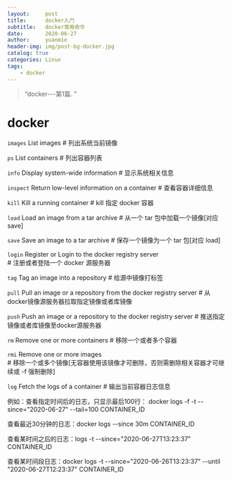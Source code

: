 ```yaml
---
layout:     post
title:      docker入门
subtitle:   docker常用命令
date:       2020-06-27
author:     yuanmie
header-img: img/post-bg-docker.jpg
catalog: true
categories: Linux
tags:
    - docker
---
```


> “docker---第1篇. ”

# docker

`images`    List images                                   # 列出系统当前镜像

`ps`        List containers                               # 列出容器列表

`info`      Display system-wide information               # 显示系统相关信息

`inspect`   Return low-level information on a container   # 查看容器详细信息

`kill`      Kill a running container                      # kill 指定 docker 容器

`load`      Load an image from a tar archive              # 从一个 tar 包中加载一个镜像[对应 save]

`save`      Save an image to a tar archive                # 保存一个镜像为一个 tar 包[对应 load]

`login`     Register or Login to the docker registry server   
              # 注册或者登陆一个 docker 源服务器

`tag`       Tag an image into a repository                # 给源中镜像打标签

`pull`      Pull an image or a repository from the docker registry server
              # 从docker镜像源服务器拉取指定镜像或者库镜像

`push`      Push an image or a repository to the docker registry server
              # 推送指定镜像或者库镜像至docker源服务器

`rm`        Remove one or more containers                 # 移除一个或者多个容器

`rmi`       Remove one or more images                 
              # 移除一个或多个镜像[无容器使用该镜像才可删除，否则需删除相关容器才可继续或 -f 强制删除]

`log`       Fetch the logs of a container                 # 输出当前容器日志信息

例如：查看指定时间后的日志，只显示最后100行：
docker logs -f -t --since="2020-06-27" --tail=100 CONTAINER_ID

查看最近30分钟的日志：docker logs --since 30m CONTAINER_ID

查看某时间之后的日志：logs -t --since="2020-06-27T13:23:37" CONTAINER_ID

查看某时间段日志：docker logs -t --since="2020-06-26T13:23:37" --until "2020-06-27T12:23:37" CONTAINER_ID
